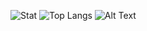 ![Stat](https://github-readme-stats.vercel.app/api?username=sierra007117&count_private=true&show_icons=true&theme=chartreuse-dark)
![Top Langs](https://github-readme-stats.vercel.app/api/top-langs/?username=sierra007117&langs_count=10&hide=html,SCSS&theme=dark&layout=compact)
![Alt Text](https://github.com/Sierra007117/Sierra007117/blob/master/wp.gif)
